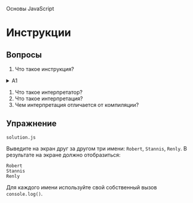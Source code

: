 Основы JavaScript

# Инструкции

## Вопросы

1. Что такое инструкция?

<details>

<summary>A1</summary>

Объект `console` с методом `log` выводит сообщение в консоль.

</details>

1. Что такое интерпретатор?
2. Что такое интерпретация?
3. Чем интерпретация отличается от компиляции?

## Упражнение

`solution.js`

Выведите на экран друг за другом три имени: `Robert`, `Stannis`, `Renly`. В результате на экране должно отобразиться:

```
Robert
Stannis
Renly
```

Для каждого имени используйте свой собственный вызов `console.log()`.
